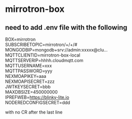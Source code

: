 # mirrotron-box
## need to add .env file with the following
BOX=mirrotron  
SUBSCRIBETOPIC=mirrotron/+/+/#  
MONGODBIP=mongodb+srv://admin:xxxxx@clu...  
MQTTCLIENTID=mirrotron-box-local  
MQTTSERVERIP=hhhh.cloudmqtt.com  
MQTTUSERNAME=xxx  
MQTTPASSWORD=yyy  
NEXMOAPIKEY=aaa  
NEXMOAPISECRET=zzz  
JWTKEYSECRET=bbb  
MAXDBSIZE=450000000  
IPREFWEB=https://blinky-lite.io  
NODEREDCONFIGSECRET=ddd  
  
with no CR after the last line


